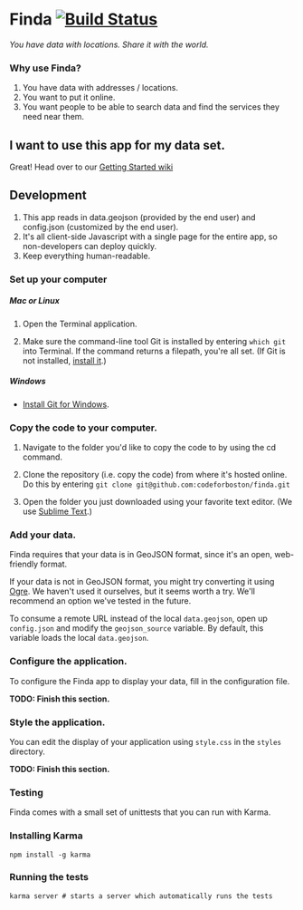 # Finda [![Build Status](https://travis-ci.org/codeforboston/finda.png)](https://travis-ci.org/codeforboston/finda)

_You have data with locations. Share it with the world._

### Why use Finda?

1. You have data with addresses / locations.
2. You want to put it online.
3. You want people to be able to search data and find the services they need near them.


## I want to use this app for my data set.

Great! Head over to our [Getting Started wiki](finda.wiki/Home.md) 

## Development

1. This app reads in data.geojson (provided by the end user) and config.json (customized by the end user).
2. It's all client-side Javascript with a single page for the entire app, so non-developers can deploy quickly.
3. Keep everything human-readable.

### Set up your computer

##### Mac or Linux

1. Open the Terminal application.

2. Make sure the command-line tool Git is installed by entering `which git` into Terminal. If the command returns a filepath, you're all set. (If Git is not installed, [install it](http://git-scm.com/book/en/Getting-Started-Installing-Git).)

##### Windows

- [Install Git for Windows](http://git-scm.com/book/en/Getting-Started-Installing-Git).


### Copy the code to your computer.

1. Navigate to the folder you'd like to copy the code to by using the cd command.

2. Clone the repository (i.e. copy the code) from where it's hosted online. Do this by entering `git clone git@github.com:codeforboston/finda.git`

3. Open the folder you just downloaded using your favorite text editor. (We use [Sublime Text](http://www.sublimetext.com/).)


### Add your data.

Finda requires that your data is in GeoJSON format, since it's an open, web-friendly format.

If your data is not in GeoJSON format, you might try converting it using [Ogre](http://ogre.adc4gis.com/). We haven't used it ourselves, but it seems worth a try. We'll recommend an option we've tested in the future.

To consume a remote URL instead of the local `data.geojson`, open up `config.json` and modify the `geojson_source` variable. By default, this variable loads the local `data.geojson`.


### Configure the application.

To configure the Finda app to display your data, fill in the configuration file.

__TODO: Finish this section.__


### Style the application.

You can edit the display of your application using `style.css` in the `styles` directory.

__TODO: Finish this section.__

### Testing
Finda comes with a small set of unittests that you can run with Karma.

### Installing Karma
    npm install -g karma

### Running the tests
    karma server # starts a server which automatically runs the tests
